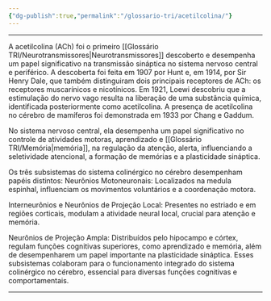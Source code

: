 ```yaml
---
{"dg-publish":true,"permalink":"/glossario-tri/acetilcolina/"}
---
```


---

A acetilcolina (ACh) foi o primeiro [[Glossário TRI/Neurotransmissores\|Neurotransmissores]] descoberto e desempenha um papel significativo na transmissão sináptica no sistema nervoso central e periférico. A descoberta foi feita em 1907 por Hunt e, em 1914, por Sir Henry Dale, que também distinguiram dois principais receptores de ACh: os receptores muscarínicos e nicotínicos. 
Em 1921, Loewi descobriu que a estimulação do nervo vago resulta na liberação de uma substância química, identificada posteriormente como acetilcolina. A presença de acetilcolina no cérebro de mamíferos foi demonstrada em 1933 por Chang e Gaddum.

No sistema nervoso central, ela desempenha um papel significativo no controle de atividades motoras, aprendizado e [[Glossário TRI/Memória\|memória]], na regulação da atenção, alerta, influenciando a seletividade atencional, a formação de memórias e a plasticidade sináptica.

Os três subsistemas do sistema colinérgico no cérebro desempenham papéis distintos:
Neurônios Motoneuronais: Localizados na medula espinhal, influenciam os movimentos voluntários e a coordenação motora.

Interneurônios e Neurônios de Projeção Local: Presentes no estriado e em regiões corticais, modulam a atividade neural local, crucial para atenção e memória.

Neurônios de Projeção Ampla: Distribuídos pelo hipocampo e córtex, regulam funções cognitivas superiores, como aprendizado e memória, além de desempenharem um papel importante na plasticidade sináptica. Esses subsistemas colaboram para o funcionamento integrado do sistema colinérgico no cérebro, essencial para diversas funções cognitivas e comportamentais.




----



